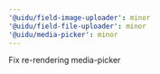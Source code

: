 ```yaml
---
'@uidu/field-image-uploader': minor
'@uidu/field-file-uploader': minor
'@uidu/media-picker': minor
---
```


Fix re-rendering media-picker
